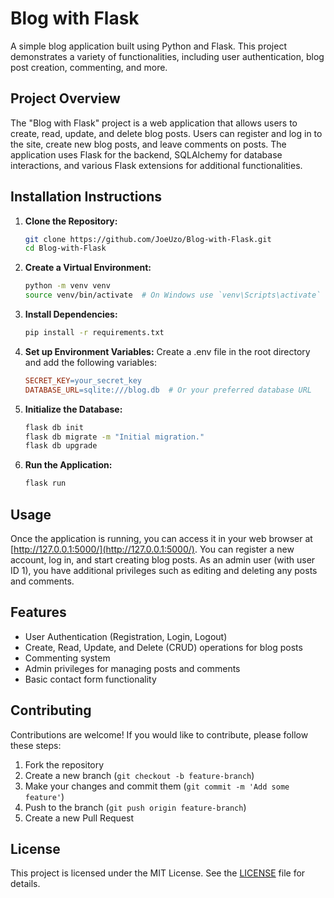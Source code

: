 # Blog with Flask

A simple blog application built using Python and Flask. This project demonstrates a variety of functionalities, including user authentication, blog post creation, commenting, and more.

## Project Overview

The "Blog with Flask" project is a web application that allows users to create, read, update, and delete blog posts. Users can register and log in to the site, create new blog posts, and leave comments on posts. The application uses Flask for the backend, SQLAlchemy for database interactions, and various Flask extensions for additional functionalities.

## Installation Instructions

1. **Clone the Repository:**
   ```bash
   git clone https://github.com/JoeUzo/Blog-with-Flask.git
   cd Blog-with-Flask
   ```
   
2. **Create a Virtual Environment:**
   ```bash
   python -m venv venv
   source venv/bin/activate  # On Windows use `venv\Scripts\activate`
   ```

3. **Install Dependencies:**
   ```bash
   pip install -r requirements.txt
   ```

4. **Set up Environment Variables:**
   Create a .env file in the root directory and add the following variables:
   ```makefile
   SECRET_KEY=your_secret_key
   DATABASE_URL=sqlite:///blog.db  # Or your preferred database URL
   ```

5. **Initialize the Database:**
   ```bash
   flask db init
   flask db migrate -m "Initial migration."
   flask db upgrade
   ```

6. **Run the Application:**
   ```bash
   flask run
   ```

## Usage

Once the application is running, you can access it in your web browser at [http://127.0.0.1:5000/](http://127.0.0.1:5000/). You can register a new account, log in, and start creating blog posts. As an admin user (with user ID 1), you have additional privileges such as editing and deleting any posts and comments.

## Features

- User Authentication (Registration, Login, Logout)
- Create, Read, Update, and Delete (CRUD) operations for blog posts
- Commenting system
- Admin privileges for managing posts and comments
- Basic contact form functionality

## Contributing

Contributions are welcome! If you would like to contribute, please follow these steps:

1. Fork the repository
2. Create a new branch (`git checkout -b feature-branch`)
3. Make your changes and commit them (`git commit -m 'Add some feature'`)
4. Push to the branch (`git push origin feature-branch`)
5. Create a new Pull Request

## License

This project is licensed under the MIT License. See the [LICENSE](LICENSE) file for details.



